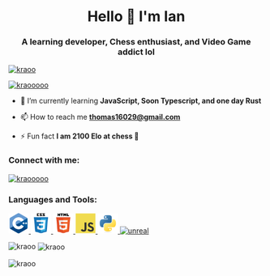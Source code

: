 <h1 align="center">Hello 🖤 I'm Ian</h1>
<h3 align="center">A learning developer, Chess enthusiast, and Video Game addict lol</h3>

<p align="left"> <a href="https://github.com/ryo-ma/github-profile-trophy"><img src="https://github-profile-trophy.vercel.app/?username=kraoo&theme=tokyonight" alt="kraoo" /></a> </p>

<p align="left"> <a href="https://twitter.com/kraooooo" target="blank"><img src="https://img.shields.io/twitter/follow/kraooooo?logo=twitter&style=for-the-badge" alt="kraooooo" /></a> </p>

- 🌱 I’m currently learning **JavaScript, Soon Typescript, and one day Rust**

- 📫 How to reach me **thomas16029@gmail.com**

- ⚡ Fun fact **I am 2100 Elo at chess 🥳**

<h3 align="left">Connect with me:</h3>
<p align="left">
<a href="https://twitter.com/kraooooo" target="blank"><img align="center" src="https://raw.githubusercontent.com/rahuldkjain/github-profile-readme-generator/master/src/images/icons/Social/twitter.svg" alt="kraooooo" height="30" width="40" /></a>
</p>

<h3 align="left">Languages and Tools:</h3>
<p align="left"> <a href="https://www.w3schools.com/cpp/" target="_blank" rel="noreferrer"> <img src="https://raw.githubusercontent.com/devicons/devicon/master/icons/cplusplus/cplusplus-original.svg" alt="cplusplus" width="40" height="40"/> </a> <a href="https://www.w3schools.com/css/" target="_blank" rel="noreferrer"> <img src="https://raw.githubusercontent.com/devicons/devicon/master/icons/css3/css3-original-wordmark.svg" alt="css3" width="40" height="40"/> </a> <a href="https://www.w3.org/html/" target="_blank" rel="noreferrer"> <img src="https://raw.githubusercontent.com/devicons/devicon/master/icons/html5/html5-original-wordmark.svg" alt="html5" width="40" height="40"/> </a> <a href="https://developer.mozilla.org/en-US/docs/Web/JavaScript" target="_blank" rel="noreferrer"> <img src="https://raw.githubusercontent.com/devicons/devicon/master/icons/javascript/javascript-original.svg" alt="javascript" width="40" height="40"/> </a> <a href="https://www.python.org" target="_blank" rel="noreferrer"> <img src="https://raw.githubusercontent.com/devicons/devicon/master/icons/python/python-original.svg" alt="python" width="40" height="40"/> </a> <a href="https://unrealengine.com/" target="_blank" rel="noreferrer"> <img src="https://raw.githubusercontent.com/kenangundogan/fontisto/036b7eca71aab1bef8e6a0518f7329f13ed62f6b/icons/svg/brand/unreal-engine.svg" alt="unreal" width="40" height="40"/> </a> </p>

<p><img align="left" src="https://github-readme-stats.vercel.app/api/top-langs?username=kraoo&show_icons=true&theme=tokyonight&locale=en&layout=compact" alt="kraoo" /></p>

<p>&nbsp;<img align="center" src="https://github-readme-stats.vercel.app/api?username=kraoo&show_icons=true&theme=synthwave&locale=en" alt="kraoo" /></p>

<p><img align="center" src="https://github-readme-streak-stats.herokuapp.com/?user=kraoo&theme=dark" alt="kraoo" /></p>
